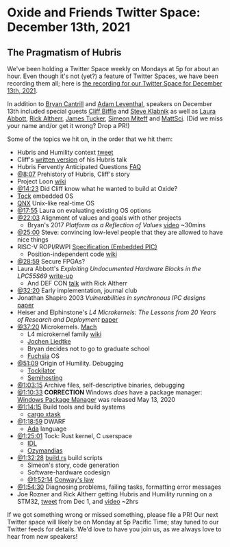 # Oxide and Friends Twitter Space: December 13th, 2021

## The Pragmatism of Hubris

We've been holding a Twitter Space weekly on Mondays at 5p for about an hour.
Even though it's not (yet?) a feature of Twitter Spaces, we have been
recording them all; here is
[the recording for our Twitter Space for December 13th, 2021](https://youtu.be/cypmufnPfLw).

In addition to
[Bryan Cantrill](https://twitter.com/bcantrill) and
[Adam Leventhal](https://twitter.com/ahl),
speakers on December 13th included special guests
[Cliff Biffle](http://cliffle.com/about/) and
[Steve Klabnik](https://twitter.com/steveklabnik)
as well as
[Laura Abbott](https://twitter.com/openlabbott),
[Rick Altherr](https://twitter.com/kc8apf),
[James Tucker](https://twitter.com/raggi),
[Simeon Miteff](https://twitter.com/simeonmiteff) and
[MattSci](https://twitter.com/MattSci2).
(Did we miss your name and/or get it wrong? Drop a PR!)

Some of the topics we hit on, in the order that we hit them:

- Hubris and Humility context
  [tweet](https://twitter.com/bcantrill/status/1470519954566832129)
- Cliff's [written version](http://cliffle.com/blog/on-hubris-and-humility/)
  of his Hubris talk
- Hubris Fervently Anticipated Questions [FAQ](https://github.com/oxidecomputer/hubris/blob/master/FAQ.mkdn)
- [@8:07](https://youtu.be/cypmufnPfLw?t=487) Prehistory of Hubris, Cliff's story
- Project Loon [wiki](https://en.wikipedia.org/wiki/Loon_LLC)
- [@14:23](https://youtu.be/cypmufnPfLw?t=863)
  Did Cliff know what he wanted to build at Oxide?
- [Tock](https://www.tockos.org/) embedded OS
- [QNX](https://en.wikipedia.org/wiki/QNX) Unix-like real-time OS
- [@17:55](https://youtu.be/cypmufnPfLw?t=1075)
  Laura on evaluating existing OS options
- [@22:03](https://youtu.be/cypmufnPfLw?t=1323)
  Alignment of values and goals with other projects
  - Bryan's 2017 _Platform as a Reflection of Values_
    [video](https://vimeo.com/230142234) ~30mins
- [@25:00](https://youtu.be/cypmufnPfLw?t=1500)
  Steve: convincing low-level people that they are allowed to have nice things
- RISC-V ROPI/RWPI [Specification
  (Embedded PIC)](https://github.com/riscv/riscv-elf-psabi-doc/issues/128)
  - Position-independent code
    [wiki](https://en.wikipedia.org/wiki/Position-independent_code)
- [@28:59](https://youtu.be/cypmufnPfLw?t=1739)
  Secure FPGAs?
- Laura Abbott's _Exploiting Undocumented Hardware Blocks in the LPC55S69_
  [write-up](https://oxide.computer/blog/lpc55)
  - And DEF CON [talk](https://youtu.be/eKKgaGbcq4o) with Rick Altherr
- [@32:20](https://youtu.be/cypmufnPfLw?t=1940)
  Early implementation, journal club
- Jonathan Shapiro 2003 _Vulnerabilities in synchronous IPC designs_
  [paper](https://www.researchgate.net/publication/4015956_Vulnerabilities_in_synchronous_IPC_designs)
- Heiser and Elphinstone's _L4 Microkernels:
  The Lessons from 20 Years of Research and Deployment_
  [paper](https://scholar.google.com/scholar?oi=gsb90&q=L4%20Microkernels%20%20The%20Lessons%20from%2020%20Years%20of%20Research%20and%20Deployment)
- [@37:20](https://youtu.be/cypmufnPfLw?t=2240)
  Microkernels. [Mach](https://en.wikipedia.org/wiki/Mach_(kernel))
  - L4 microkernel family [wiki](https://en.wikipedia.org/wiki/L4_microkernel_family)
  - [Jochen Liedtke](https://en.wikipedia.org/wiki/Jochen_Liedtke)
  - Bryan decides not to go to graduate school
  - [Fuchsia](https://en.wikipedia.org/wiki/Fuchsia_(operating_system)) OS
- [@51:09](https://youtu.be/cypmufnPfLw?t=3069)
  Origin of Humility. Debugging
  - [Tockilator](https://github.com/oxidecomputer/tockilator)
  - [Semihosting](https://developer.arm.com/documentation/102440/0100/About-semihosting)
- [@1:03:15](https://youtu.be/cypmufnPfLw?t=3795)
  Archive files, self-descriptive binaries, debugging
- [@1:10:33](https://youtu.be/cypmufnPfLw?t=4233)
  **CORRECTION** Windows *does* have a package manager: [Windows Package
  Manager](https://en.m.wikipedia.org/wiki/Windows_Package_Manager) was released
  May 13, 2020
- [@1:14:15](https://youtu.be/cypmufnPfLw?t=4455)
  Build tools and build systems
  - [cargo xtask](https://github.com/matklad/cargo-xtask)
- [@1:18:59](https://youtu.be/cypmufnPfLw?t=4739) DWARF
  - [Ada](https://en.wikipedia.org/wiki/Ada_(programming_language)) language
- [@1:25:01](https://youtu.be/cypmufnPfLw?t=5101)
  Tock: Rust kernel, C userspace
  - [IDL](https://en.wikipedia.org/wiki/Interface_description_language)
  - [Ozymandias](https://en.wikipedia.org/wiki/Ozymandias)
- [@1:32:28](https://youtu.be/cypmufnPfLw?t=5548)
  [build.rs](https://doc.rust-lang.org/cargo/reference/build-scripts.html)
  build scripts
  - Simeon's story, code generation
  - Software-hardware codesign
  - [@1:52:14](https://youtu.be/cypmufnPfLw?t=6734)
    [Conway's law](https://en.wikipedia.org/wiki/Conway%27s_law)
- [@1:54:30](https://youtu.be/cypmufnPfLw?t=6870)
  Diagnosing problems, failing tasks, formatting error messages
- Joe Rozner and Rick Altherr getting Hubris and Humility running on a STM32,
  [tweet](https://twitter.com/jrozner/status/1466104059199324162) from Dec 1, and
  [video](https://www.twitch.tv/videos/1220717732) ~2hrs

If we got something wrong or missed something, please file a PR!
Our next Twitter space will likely be on Monday at 5p Pacific Time; stay tuned
to our Twitter feeds for details.  We'd love to have you join us, as we
always love to hear from new speakers!

